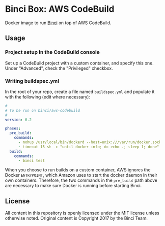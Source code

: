 # Binci Box: AWS CodeBuild
Docker image to run [Binci](https://github.com/binci/binci) on top of AWS CodeBuild.

## Usage

### Project setup in the CodeBuild console
Set up a CodeBuild project with a custom container, and specify this one. Under "Advanced", check the "Privileged" checkbox.

### Writing buildspec.yml
In the root of your repo, create a file named `buildspec.yml` and populate it with the following (edit where necessary):

```yaml
#
# To be run on binci/aws-codebuild
#
version: 0.2

phases:
  pre_build:
    commands:
      - nohup /usr/local/bin/dockerd --host=unix:///var/run/docker.sock --host=tcp://0.0.0.0:2375 --storage-driver=overlay &
      - timeout 15 sh -c "until docker info; do echo .; sleep 1; done"
  build:
    commands:
      - binci test
```

When you choose to run builds on a custom container, AWS ignores the Docker `ENTRYPOINT`, which Amazon uses to start the docker daemon in their own containers. Therefore, the two commands in the `pre_build` path above are necessary to make sure Docker is running before starting Binci.

## License
All content in this repository is openly licensed under the MIT license unless otherwise noted. Original content is Copyright 2017 by the Binci Team.

